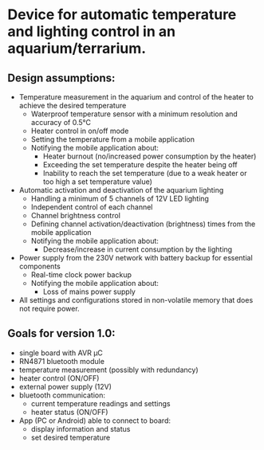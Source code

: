 
# Device for automatic temperature and lighting control in an aquarium/terrarium.

## Design assumptions:
- Temperature measurement in the aquarium and control of the heater to achieve the desired temperature
    - Waterproof temperature sensor with a minimum resolution and accuracy of 0.5°C
    - Heater control in on/off mode
    - Setting the temperature from a mobile application
    - Notifying the mobile application about:
        - Heater burnout (no/increased power consumption by the heater)
        - Exceeding the set temperature despite the heater being off
        - Inability to reach the set temperature (due to a weak heater or too high a set temperature value)
- Automatic activation and deactivation of the aquarium lighting
    - Handling a minimum of 5 channels of 12V LED lighting
    - Independent control of each channel
    - Channel brightness control
    - Defining channel activation/deactivation (brightness) times from the mobile application
    - Notifying the mobile application about:
        - Decrease/increase in current consumption by the lighting
- Power supply from the 230V network with battery backup for essential components
    - Real-time clock power backup
    - Notifying the mobile application about:
        - Loss of mains power supply
- All settings and configurations stored in non-volatile memory that does not require power.


## Goals for version 1.0:
-   single board with AVR µC
-   RN4871 bluetooth module
-   temperature measurement (possibly with redundancy)
-   heater control (ON/OFF)
-   external power supply (12V)
-   bluetooth communication:
    - current temperature readings and settings
    - heater status (ON/OFF)
-   App (PC or Android) able to connect to board:
    - display information and status
    - set desired temperature
